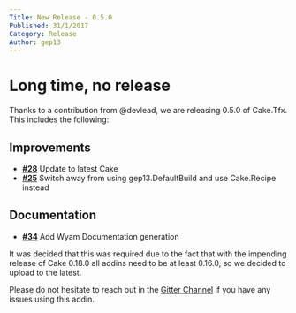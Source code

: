 ```yaml
---
Title: New Release - 0.5.0
Published: 31/1/2017
Category: Release
Author: gep13
---
```


# Long time, no release

Thanks to a contribution from @devlead, we are releasing 0.5.0 of Cake.Tfx.  This includes the following:

## Improvements

- [__#28__](https://github.com/cake-contrib/Cake.Tfx/issues/28) Update to latest Cake
- [__#25__](https://github.com/cake-contrib/Cake.Tfx/issues/25) Switch away from using gep13.DefaultBuild and use Cake.Recipe instead

## Documentation

- [__#34__](https://github.com/cake-contrib/Cake.Tfx/issues/34) Add Wyam Documentation generation

It was decided that this was required due to the fact that with the impending release of Cake 0.18.0 all addins need to be at least 0.16.0, so we decided to upload to the latest.

Please do not hesitate to reach out in the [Gitter Channel](https://gitter.im/cake-contrib/Lobby) if you have any issues using this addin.